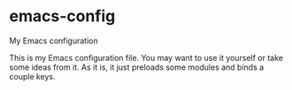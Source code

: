 # emacs-config
My Emacs configuration

This is my Emacs configuration file. You may want to use it yourself or take some ideas from it. As it is, it just preloads some modules and binds a couple keys.
